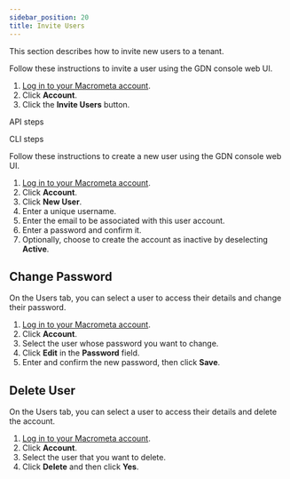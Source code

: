 ```yaml
---
sidebar_position: 20
title: Invite Users
---
```


This section describes how to invite new users to a tenant.

<Tabs groupId="operating-systems">
<TabItem value="console" label="Web Console">

Follow these instructions to invite a user using the GDN console web UI.

1. [Log in to your Macrometa account](https://auth.paas.macrometa.io/).
1. Click **Account**.
1. Click the **Invite Users** button.















</TabItem>
<TabItem value="apo" label="REST API">

API steps

</TabItem>
<TabItem value="cli" label="CLI">

CLI steps

</TabItem>
</Tabs>



Follow these instructions to create a new user using the GDN console web UI.

1. [Log in to your Macrometa account](https://auth.paas.macrometa.io/).
1. Click **Account**.
1. Click **New User**.
1. Enter a unique username.
1. Enter the email to be associated with this user account.
1. Enter a password and confirm it.
1. Optionally, choose to create the account as inactive by deselecting **Active**.

## Change Password

On the Users tab, you can select a user to access their details and change their password.

1. [Log in to your Macrometa account](https://auth.paas.macrometa.io/).
1. Click **Account**.
1. Select the user whose password you want to change.
1. Click **Edit** in the **Password** field.
1. Enter and confirm the new password, then click **Save**.

## Delete User

On the Users tab, you can select a user to access their details and delete the account.

1. [Log in to your Macrometa account](https://auth.paas.macrometa.io/).
1. Click **Account**.
1. Select the user that you want to delete.
1. Click **Delete** and then click **Yes**.